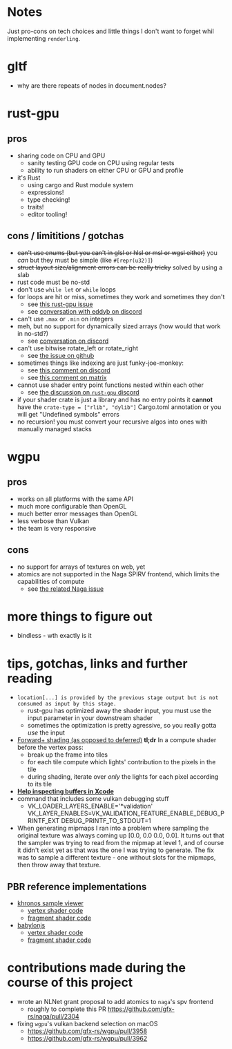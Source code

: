 # Notes

Just pro-cons on tech choices and little things I don't want to forget whil implementing `renderling`.

# gltf

* why are there repeats of nodes in document.nodes?

# rust-gpu

## pros

* sharing code on CPU and GPU
  - sanity testing GPU code on CPU using regular tests
  - ability to run shaders on either CPU or GPU and profile
* it's Rust
  - using cargo and Rust module system
  - expressions!
  - type checking!
  - traits!
  - editor tooling!

## cons / limititions / gotchas

* ~~can't use enums (but you can't in glsl or hlsl or msl or wgsl either)~~ you _can_ but they must be simple (like `#[repr(u32)]`)
* ~~struct layout size/alignment errors can be really tricky~~ solved by using a slab
* rust code must be no-std
* don't use `while let` or `while` loops
* for loops are hit or miss, sometimes they work and sometimes they don't
  - see [this rust-gpu issue](https://github.com/EmbarkStudios/rust-gpu/issues/739)
  - see [conversation with eddyb on discord](https://discord.com/channels/750717012564770887/750717499737243679/threads/1092283362217046066)
* can't use `.max` or `.min` on integers
* meh, but no support for dynamically sized arrays (how would that work in no-std?)
  - see [conversation on discord](https://discord.com/channels/750717012564770887/750717499737243679/1091813590400516106)
* can't use bitwise rotate_left or rotate_right
  - see [the issue on github](https://github.com/EmbarkStudios/rust-gpu/issues/1062)
* sometimes things like indexing are just funky-joe-monkey:
  - see [this comment on discord](https://discord.com/channels/750717012564770887/750717499737243679/1131395331368693770)
  - see [this comment on matrix](https://matrix.to/#/!XFRnMvAfptAHthwBCx:matrix.org/$f4RmQGzq4Ulmmd4bEFOvP0LzLZei8lrHCF--s71Zcxs?via=matrix.org&via=mozilla.org&via=kyju.org)
* cannot use shader entry point functions nested within each other
  - see [the discussion on `rust-gpu` discord](https://discord.com/channels/750717012564770887/750717499737243679/1198813817975603251)
* if your shader crate is just a library and has no entry points it **cannot** have the
  `crate-type = ["rlib", "dylib"]` Cargo.toml annotation or you will get "Undefined symbols" errors
* no recursion! you must convert your recursive algos into ones with manually managed stacks

# wgpu

## pros

* works on all platforms with the same API
* much more configurable than OpenGL
* much better error messages than OpenGL
* less verbose than Vulkan
* the team is very responsive

## cons

* no support for arrays of textures on web, yet
* atomics are not supported in the Naga SPIRV frontend, which limits the capabilities of compute
  - see [the related Naga issue](https://github.com/gfx-rs/naga/issues/2301)

# more things to figure out

* bindless - wth exactly is it

# tips, gotchas, links and further reading

* `location[...] is provided by the previous stage output but is not consumed as input by this stage.`
  - rust-gpu has optimized away the shader input, you must use the input parameter in your downstream shader
  - sometimes the optimization is pretty agressive, so you really gotta _use_ the input
* [Forward+ shading (as opposed to deferred)](https://takahiroharada.files.wordpress.com/2015/04/forward_plus.pdf)
  **tl;dr**
  In a compute shader before the vertex pass:
  * break up the frame into tiles
  * for each tile compute which lights' contribution to the pixels in the tile
  * during shading, iterate over _only_ the lights for each pixel according to its tile
* [**Help inspecting buffers in Xcode** ](https://developer.apple.com/documentation/xcode/inspecting-buffers?changes=__9)
* command that includes some vulkan debugging stuff
  - VK_LOADER_LAYERS_ENABLE='*validation' VK_LAYER_ENABLES=VK_VALIDATION_FEATURE_ENABLE_DEBUG_PRINTF_EXT DEBUG_PRINTF_TO_STDOUT=1
* When generating mipmaps I ran into a problem where sampling the original texture was always coming up [0.0, 0.0 0.0, 0.0]. It turns out that the sampler was trying to read from the mipmap at level 1, and of course it didn't exist yet as that was the one I was trying to generate. The fix was to sample a different texture - one without slots for the mipmaps, then throw away that texture.

## PBR reference implementations
* [khronos sample viewer](https://github.khronos.org/glTF-Sample-Viewer-Release/)
  - [vertex shader code](https://github.com/KhronosGroup/glTF-Sample-Viewer/blob/main/source/Renderer/shaders/primitive.vert)
  - [fragment shader code](https://github.com/KhronosGroup/glTF-Sample-Viewer/blob/main/source/Renderer/shaders/pbr.frag)
* [babylonjs](https://sandbox.babylonjs.com/)
  - [vertex shader code](https://github.com/BabylonJS/Babylon.js/blob/master/packages/dev/core/src/Shaders/pbr.vertex.fx)
  - [fragment shader code](https://github.com/BabylonJS/Babylon.js/blob/master/packages/dev/core/src/Shaders/pbr.fragment.fx)

# contributions made during the course of this project
* wrote an NLNet grant proposal to add atomics to `naga`'s spv frontend
  - roughly to complete this PR https://github.com/gfx-rs/naga/pull/2304
* fixing `wgpu`'s vulkan backend selection on macOS
  - https://github.com/gfx-rs/wgpu/pull/3958
  - https://github.com/gfx-rs/wgpu/pull/3962
